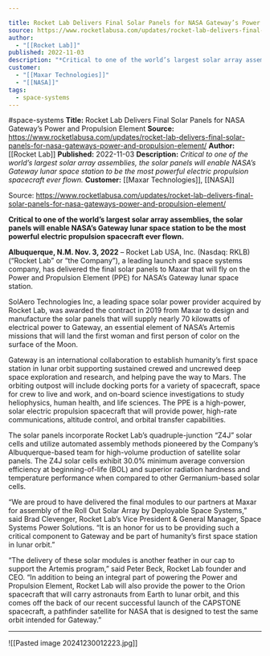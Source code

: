 ```yaml
---

title: Rocket Lab Delivers Final Solar Panels for NASA Gateway’s Power and Propulsion Element 
source: https://www.rocketlabusa.com/updates/rocket-lab-delivers-final-solar-panels-for-nasa-gateways-power-and-propulsion-element/
author:
  - "[[Rocket Lab]]"
published: 2022-11-03
description: "*Critical to one of the world’s largest solar array assemblies, the solar panels will enable NASA’s Gateway lunar space station to be the most powerful electric propulsion spacecraft ever flown.*"
customer:
  - "[[Maxar Technologies]]"
  - "[[NASA]]"
tags:
  - space-systems
---
```


#space-systems
**Title:** Rocket Lab Delivers Final Solar Panels for NASA Gateway’s Power and Propulsion Element
**Source:** https://www.rocketlabusa.com/updates/rocket-lab-delivers-final-solar-panels-for-nasa-gateways-power-and-propulsion-element/
**Author:** [[Rocket Lab]]
**Published:** 2022-11-03
**Description:** *Critical to one of the world’s largest solar array assemblies, the solar panels will enable NASA’s Gateway lunar space station to be the most powerful electric propulsion spacecraft ever flown.*
**Customer:** [[Maxar Technologies]], [[NASA]]

Source: https://www.rocketlabusa.com/updates/rocket-lab-delivers-final-solar-panels-for-nasa-gateways-power-and-propulsion-element/

**Critical to one of the world’s largest solar array assemblies, the solar panels will enable NASA’s Gateway lunar space station to be the most powerful electric propulsion spacecraft ever flown.**

**Albuquerque, N.M. Nov. 3, 2022** – Rocket Lab USA, Inc. (Nasdaq: RKLB) (“Rocket Lab” or “the Company”), a leading launch and space systems company, has delivered the final solar panels to Maxar that will fly on the Power and Propulsion Element (PPE) for NASA’s Gateway lunar space station.

SolAero Technologies Inc, a leading space solar power provider acquired by Rocket Lab, was awarded the contract in 2019 from Maxar to design and manufacture the solar panels that will supply nearly 70 kilowatts of electrical power to Gateway, an essential element of NASA’s Artemis missions that will land the first woman and first person of color on the surface of the Moon.

Gateway is an international collaboration to establish humanity’s first space station in lunar orbit supporting sustained crewed and uncrewed deep space exploration and research, and helping pave the way to Mars. The orbiting outpost will include docking ports for a variety of spacecraft, space for crew to live and work, and on-board science investigations to study heliophysics, human health, and life sciences. The PPE is a high-power, solar electric propulsion spacecraft that will provide power, high-rate communications, altitude control, and orbital transfer capabilities.

The solar panels incorporate Rocket Lab’s quadruple-junction “Z4J” solar cells and utilize automated assembly methods pioneered by the Company’s Albuquerque-based team for high-volume production of satellite solar panels. The Z4J solar cells exhibit 30.0% minimum average conversion efficiency at beginning-of-life (BOL) and superior radiation hardness and temperature performance when compared to other Germanium-based solar cells.

“We are proud to have delivered the final modules to our partners at Maxar for assembly of the Roll Out Solar Array by Deployable Space Systems,” said Brad Clevenger, Rocket Lab’s Vice President & General Manager, Space Systems Power Solutions. “It is an honor for us to be providing such a critical component to Gateway and be part of humanity’s first space station in lunar orbit.”

“The delivery of these solar modules is another feather in our cap to support the Artemis program,” said Peter Beck, Rocket Lab founder and CEO. “In addition to being an integral part of powering the Power and Propulsion Element, Rocket Lab will also provide the power to the Orion spacecraft that will carry astronauts from Earth to lunar orbit, and this comes off the back of our recent successful launch of the CAPSTONE spacecraft, a pathfinder satellite for NASA that is designed to test the same orbit intended for Gateway.”

---

![[Pasted image 20241230012223.jpg]]